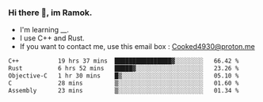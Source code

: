 ### Hi there 👋, im Ramok.

- I'm learning __.
- I use C++ and Rust.
- If you want to contact me, use this email box : Cooked4930@proton.me

<!--START_SECTION:waka-->

```txt
C++           19 hrs 37 mins  ████████████████▓░░░░░░░░   66.42 %
Rust          6 hrs 52 mins   █████▓░░░░░░░░░░░░░░░░░░░   23.26 %
Objective-C   1 hr 30 mins    █▒░░░░░░░░░░░░░░░░░░░░░░░   05.10 %
C             28 mins         ▒░░░░░░░░░░░░░░░░░░░░░░░░   01.60 %
Assembly      23 mins         ▒░░░░░░░░░░░░░░░░░░░░░░░░   01.34 %
```

<!--END_SECTION:waka-->
